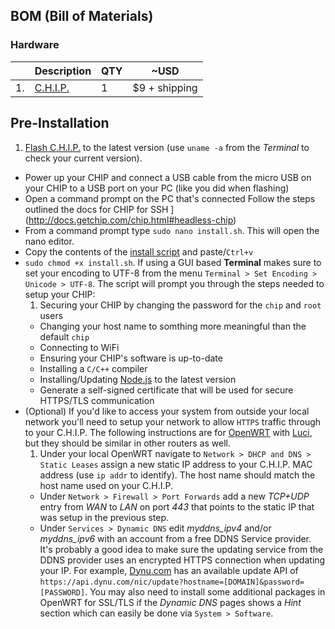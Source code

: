 ## BOM (Bill of Materials)
### Hardware
|               | Description   | QTY           | ~USD |
| ------------- | ------------- | ------------- | ------------- | 
| 1.            | [C.H.I.P.](http://getchip.com)  | 1 | $9 + shipping |
## Pre-Installation
1. [Flash C.H.I.P.](http://flash.getchip.com) to the latest version (use `uname -a` from the _Terminal_ to check your current version).
* Power up your CHIP and connect a USB cable from the micro USB on your CHIP to a USB port on your PC (like you did when flashing)
* Open a command prompt on the PC that's connected Follow the steps outlined the docs for CHIP for SSH ](http://docs.getchip.com/chip.html#headless-chip)
* From a command prompt type `sudo nano install.sh`. This will open the nano editor.
* Copy the contents of the [install script](/ugate/node-ugate/docs/install.sh) and paste/`Ctrl+v` 
* `sudo chmod +x install.sh`. If using a GUI based **Terminal** makes sure to set your encoding to UTF-8 from the menu `Terminal > Set Encoding > Unicode > UTF-8`. The script will prompt you through the steps needed to setup your CHIP:
  1. Securing your CHIP by changing the password for the `chip` and `root` users
  * Changing your host name to somthing more meaningful than the default `chip`
  * Connecting to WiFi
  * Ensuring your CHIP's software is up-to-date
  * Installing a `C/C++` compiler
  * Installing/Updating [Node.js](https://nodejs.org) to the latest version
  * Generate a self-signed certificate that will be used for secure HTTPS/TLS communication
* (Optional) If you'd like to access your system from outside your local network you'll need to setup your network to allow `HTTPS` traffic through to your C.H.I.P. The following instructions are for [OpenWRT](https://openwrt.org/) with [Luci](https://wiki.openwrt.org/doc/techref/luci), but they should be similar in other routers as well. 
  1. Under your local OpenWRT navigate to `Network > DHCP and DNS > Static Leases` assign a new static IP address to your C.H.I.P. MAC address (use `ip addr` to identify). The host name should match the host name used on your C.H.I.P.
  * Under `Network > Firewall > Port Forwards` add a new _TCP+UDP_ entry from _WAN_ to _LAN_ on port _443_ that points to the static IP that was setup in the previous step.
  * Under `Services > Dynamic DNS` edit *myddns_ipv4* and/or *myddns_ipv6* with an account from a free DDNS Service provider. It's probably a good idea to make sure the updating service from the DDNS provider uses an encrypted HTTPS connection when updating your IP. For example, [Dynu.com](https://www.dynu.com/en-US/DynamicDNS) has an available update API of `https://api.dynu.com/nic/update?hostname=[DOMAIN]&password=[PASSWORD]`. You may also need to install some additional packages in OpenWRT for SSL/TLS if the *Dynamic DNS* pages shows a *Hint* section which can easily be done via `System > Software`.
